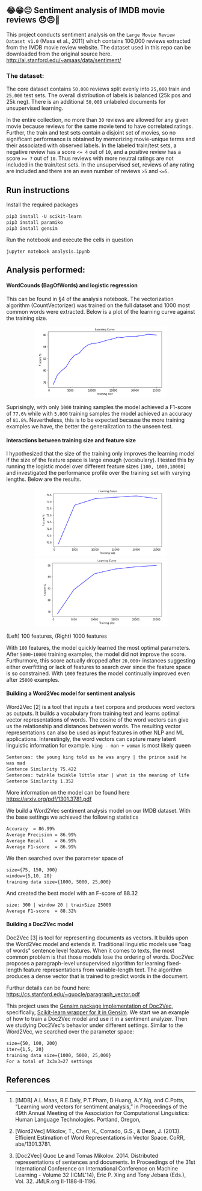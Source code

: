 😂😁😐 Sentiment analysis of IMDB movie reviews 😞😠😤
---

This project conducts sentiment analysis on the `Large Movie Review Dataset v1.0` (Mass et al., 2011) which contains 100,000 reviews extracted from the IMDB movie review website. The dataset used in this repo can be downloaded from the original source here. http://ai.stanford.edu/~amaas/data/sentiment/

### The dataset:

The core dataset contains `50,000` reviews split evenly into `25,000` train
and `25,000` test sets. The overall distribution of labels is balanced (25k
pos and 25k neg). There is an additional `50,000` unlabeled
documents for unsupervised learning.

In the entire collection, no more than `30` reviews are allowed for any
given movie because reviews for the same movie tend to have correlated
ratings. Further, the train and test sets contain a disjoint set of
movies, so no significant performance is obtained by memorizing
movie-unique terms and their associated with observed labels.  In the
labeled train/test sets, a negative review has a score `<= 4` out of `10`,
and a positive review has a score `>= 7` out of `10`. Thus reviews with
more neutral ratings are not included in the train/test sets. In the
unsupervised set, reviews of any rating are included and there are an
even number of reviews `>5` and `<=5`.

## Run instructions
Install the required packages
```
pip3 install -U scikit-learn
pip3 install paramiko
pip3 install gensim
```
Run the notebook and execute the cells in question
```
jupyter notebook analysis.ipynb
```

## Analysis performed:

#### WordCounds (BagOfWords) and logistic regression

This can be found in §4 of the analysis notebook. The vectorization algorithm (CountVectorizer) was trained on the full dataset and 1000 most common words were extracted. Below is a plot of the learning curve against the training size.

<p align="center">
  <img width="350"  src="./learningcurve.png">
</p>

Suprisingly, with only `1000` training samples the model achieved a F1-score of `77.6%` while with `5,000` training samples the model achieved an accuracy of `81.8%`. Nevertheless, this is to be expected because the more training examples we have, the better the generalization to the unseen test.

#### Interactions between training size and feature size

I hypothesized that the size of the training only improves the learning model if the size of the feature space is large enough (vocabulary). I tested this by running the logistic model over different feature sizes `[100, 1000,10000]` and investigated the performance profile over the training set with varying lengths. Below are the results.

<p align="center">
  <img width="350"  src="./profile1.png">
  <img width="350"  src="./profile2.png">
</p>

(Left) 100 features, (Right) 1000 features

With `100` features, the model quickly learned the most optimal parameters. After `5000`-`10000` training examples, the model did not improve the score. Furthurmore, this score actually dropped after `20,000+` instances suggesting either overfitting or lack of features to search over since the feature space is so constrained. With `1000` features the model continually improved even after `25000` examples.

#### Building a Word2Vec model for sentiment analysis

Word2Vec [2] is a tool that inputs a text corpora and produces word vectors as outputs. It builds a vocabulary from training text and learns optimal vector representations of words. The cosine of the word vectors can give us the relationship and distances between words. The resulting vector representations can also be used as input features in other NLP and ML applications. Interestingly, the word vectors can capture many latent linguistic information for example. `king - man + woman` is most likely queen

```
Sentences: the young king told us he was angry | the prince said he was mad
Sentence Similarity 75.422
Sentences: twinkle twinkle little star | what is the meaning of life
Sentence Similarity 1.352
```

More information on the model can be found here https://arxiv.org/pdf/1301.3781.pdf

We build a Word2Vec sentiment analysis model on our IMDB dataset. With the base settings we achieved the following statistics
```
Accuracy  = 86.99%
Average Precision = 86.99%
Average Recall    = 86.99%
Average F1-score  = 86.99%
```

We then searched over the parameter space of
```
size={75, 150, 300}
window={5,10, 20}
training data size={1000, 5000, 25,000}
```
And created the best model with an F-score of 88.32
```
size: 300 | window 20 | trainSize 25000
Average F1-score  = 88.32%
```

#### Building a Doc2Vec model

Doc2Vec [3] is tool for representing documents as vectors. It builds upon the Word2Vec model and extends it. Traditional linguistic models use "bag of words" sentence level features. When it comes to texts, the most common problem is that those models lose the ordering of words. Doc2Vec proposes a paragraph-level unsupervised algorithm for learning fixed-length feature representations from variable-length text. The algorithm produces a dense vector that is trained to predict words in the document.

Furthur details can be found here: https://cs.stanford.edu/~quocle/paragraph_vector.pdf

This project uses the [Gensim package implementation of Doc2Vec](https://radimrehurek.com/gensim/models/doc2vec.html), specifically, [Scikit-learn wrapper for it in Gensim](https://radimrehurek.com/gensim/sklearn_api/d2vmodel.html). We start we an example of how to train a Doc2Vec model and use it in a sentiment analyzer. Then we studying Doc2Vec's behavior under different settings. Similar to the Word2Vec, we searched over the parameter space:

```
size={50, 100, 200}
iter={1,5, 20}
training data size={1000, 5000, 25,000}
For a total of 3x3x3=27 settings
```


## References

---
1. [IMDB] A.L.Maas,  R.E.Daly,  P.T.Pham,  D.Huang, A.Y.Ng,  and C.Potts,  “Learning word  vectors  for  sentiment  analysis,”  in Proceedings of the 49th Annual Meeting of the Association for Computational Linguistics: Human Language Technologies. Portland, Oregon,

2. [Word2Vec] Mikolov, T., Chen, K., Corrado, G.S., & Dean, J. (2013). Efficient Estimation of Word Representations in Vector Space. CoRR, abs/1301.3781.

3. [Doc2Vec] Quoc Le and Tomas Mikolov. 2014. Distributed representations of sentences and documents. In Proceedings of the 31st International Conference on International Conference on Machine Learning - Volume 32 (ICML'14), Eric P. Xing and Tony Jebara (Eds.), Vol. 32. JMLR.org II-1188-II-1196.
